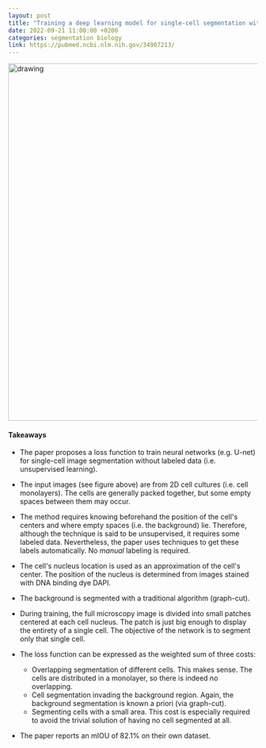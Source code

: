 ```yaml
---
layout: post
title: "Training a deep learning model for single-cell segmentation without manual annotation"
date: 2022-09-21 11:00:00 +0200
categories: segmentation biology
link: https://pubmed.ncbi.nlm.nih.gov/34907213/
---
```


<img src="{{site.baseurl}}/assets/img/2022-10-21-Training a deep learning model for single-cell segmentation without manual annotation.png" alt="drawing" width="720"/>

#### Takeaways

- The paper proposes a loss function to train neural networks (e.g. U-net) for single-cell image segmentation without labeled data (i.e. unsupervised learning).

- The input images (see figure above) are from 2D cell cultures (i.e. cell monolayers). The cells are generally packed together, but some empty spaces between them may occur.

- The method requires knowing beforehand the position of the cell's centers and where empty spaces (i.e. the background) lie. Therefore, although the technique is said to be unsupervised, it requires some labeled data. Nevertheless, the paper uses techniques to get these labels automatically. No _manual_ labeling is required.

- The cell's nucleus location is used as an approximation of the cell's center. The position of the nucleus is determined from images stained with DNA binding dye DAPI.

- The background is segmented with a traditional algorithm (graph-cut).

- During training, the full microscopy image is divided into small patches centered at each cell nucleus. The patch is just big enough to display the entirety of a single cell. The objective of the network is to segment only that single cell.

- The loss function can be expressed as the weighted sum of three costs:
    - Overlapping segmentation of different cells. This makes sense. The cells are distributed in a monolayer, so there is indeed no overlapping.
    - Cell segmentation invading the background region. Again, the background segmentation is known a priori (via graph-cut).
    - Segmenting cells with a small area. This cost is especially required to avoid the trivial solution of having no cell segmented at all.

- The paper reports an mIOU of 82.1% on their own dataset.
